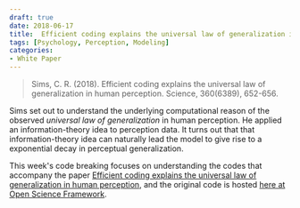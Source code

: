 ```yaml
---
draft: true
date: 2018-06-17
title:  Efficient coding explains the universal law of generalization in human perception
tags: [Psychology, Perception, Modeling]
categories:
- White Paper
---
```

>Sims, C. R. (2018). Efficient coding explains the universal law of generalization in human perception. Science, 360(6389), 652-656.

Sims set out to understand the underlying computational reason of the observed *universal law of generalization* in human perception. He applied an information-theory idea to perception data. It turns out that that information-theory idea can naturally lead the model to give rise to a exponential decay in perceptual generalization.

This week's code breaking focuses on understanding the codes that accompany the paper [Efficient coding explains the universal law of generalization in human perception](http://science.sciencemag.org/content/360/6389/652), and the original code is hosted [here at Open Science Framework](https://osf.io/x5ckn/).
